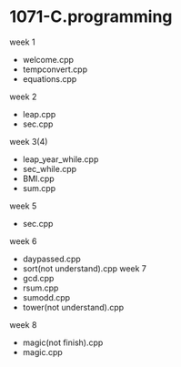 # 1071-C.programming

week 1
* welcome.cpp
* tempconvert.cpp
* equations.cpp

week 2
* leap.cpp
* sec.cpp

week 3(4)
* leap_year_while.cpp
* sec_while.cpp
* BMI.cpp
* sum.cpp

week 5
* sec.cpp

week 6
* daypassed.cpp
* sort(not understand).cpp
week 7
* gcd.cpp
* rsum.cpp
* sumodd.cpp
* tower(not understand).cpp

week 8
* magic(not finish).cpp
* magic.cpp

